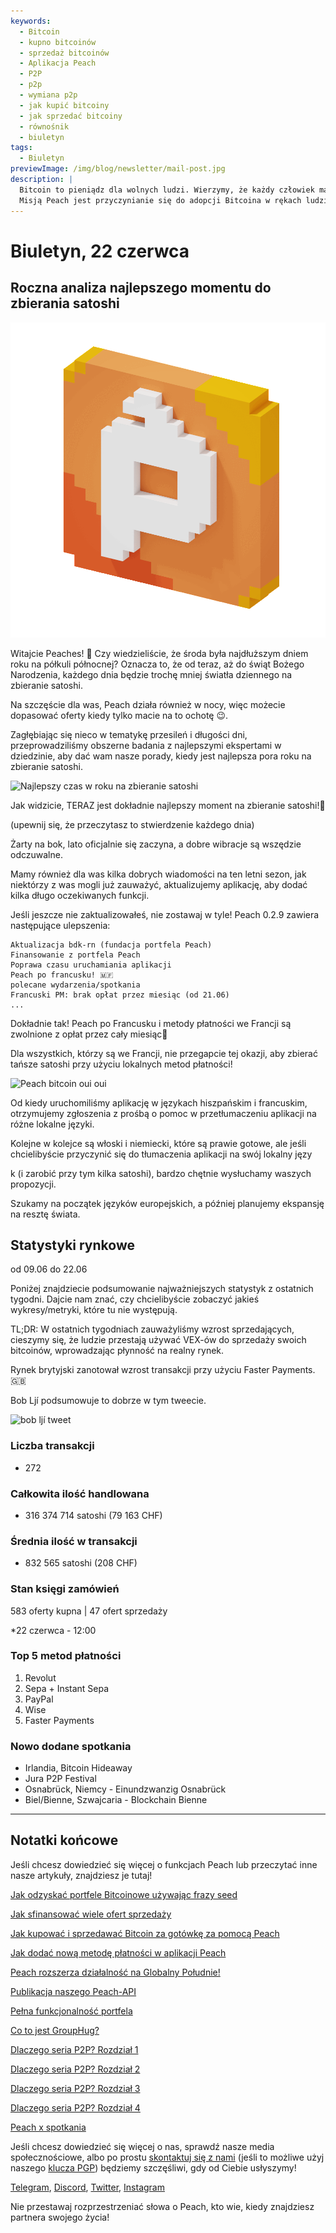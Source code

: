 ```yaml
---
keywords:
  - Bitcoin
  - kupno bitcoinów
  - sprzedaż bitcoinów
  - Aplikacja Peach
  - P2P
  - p2p
  - wymiana p2p
  - jak kupić bitcoiny
  - jak sprzedać bitcoiny
  - równośnik
  - biuletyn
tags:
  - Biuletyn
previewImage: /img/blog/newsletter/mail-post.jpg
description: |
  Bitcoin to pieniądz dla wolnych ludzi. Wierzymy, że każdy człowiek ma prawo wybrać, w jakiej walucie przechowuje swoje bogactwo, wynik swojej pracy, czasu i energii. Peach Bitcoin to najłatwiejsza platforma do kupowania i sprzedawania bitcoinów równośnikowo.
  Misją Peach jest przyczynianie się do adopcji Bitcoina w rękach ludzi.
---
```


# Biuletyn, 22 czerwca

## Roczna analiza najlepszego momentu do zbierania satoshi

![peachy peach bitcoin gif](/img/blog/newsletter/gif-peach.gif)

Witajcie Peaches! 🍑
Czy wiedzieliście, że środa była najdłuższym dniem roku na półkuli północnej? Oznacza to, że od teraz, aż do świąt Bożego Narodzenia, każdego dnia będzie trochę mniej światła dziennego na zbieranie satoshi.

Na szczęście dla was, Peach działa również w nocy, więc możecie dopasować oferty kiedy tylko macie na to ochotę 😉.

Zagłębiając się nieco w tematykę przesileń i długości dni, przeprowadziliśmy obszerne badania z najlepszymi ekspertami w dziedzinie, aby dać wam nasze porady, kiedy jest najlepsza pora roku na zbieranie satoshi.

![Najlepszy czas w roku na zbieranie satoshi](https://img.mailinblue.com/5647291/images/content_library/original/64941307dfe4913ead6c14a6.png)

Jak widzicie, TERAZ jest dokładnie najlepszy moment na zbieranie satoshi!💸

(upewnij się, że przeczytasz to stwierdzenie każdego dnia)

Żarty na bok, lato oficjalnie się zaczyna, a dobre wibracje są wszędzie odczuwalne.

Mamy również dla was kilka dobrych wiadomości na ten letni sezon, jak niektórzy z was mogli już zauważyć, aktualizujemy aplikację, aby dodać kilka długo oczekiwanych funkcji.

Jeśli jeszcze nie zaktualizowałeś, nie zostawaj w tyle! Peach 0.2.9 zawiera następujące ulepszenia:

    Aktualizacja bdk-rn (fundacja portfela Peach)
    Finansowanie z portfela Peach
    Poprawa czasu uruchamiania aplikacji
    Peach po francusku! 🇲🇫
    polecane wydarzenia/spotkania
    Francuski PM: brak opłat przez miesiąc (od 21.06)
    ...

Dokładnie tak! Peach po Francusku i metody płatności we Francji są zwolnione z opłat przez cały miesiąc🤑

Dla wszystkich, którzy są we Francji, nie przegapcie tej okazji, aby zbierać tańsze satoshi przy użyciu lokalnych metod płatności!

![Peach bitcoin oui oui](https://img.mailinblue.com/5647291/images/content_library/original/649416828985185b31521435.gif)

Od kiedy uruchomiliśmy aplikację w językach hiszpańskim i francuskim, otrzymujemy zgłoszenia z prośbą o pomoc w przetłumaczeniu aplikacji na różne lokalne języki.

Kolejne w kolejce są włoski i niemiecki, które są prawie gotowe, ale jeśli chcielibyście przyczynić się do tłumaczenia aplikacji na swój lokalny języ

k (i zarobić przy tym kilka satoshi), bardzo chętnie wysłuchamy waszych propozycji.

Szukamy na początek języków europejskich, a później planujemy ekspansję na resztę świata.

## Statystyki rynkowe

od 09.06 do 22.06

Poniżej znajdziecie podsumowanie najważniejszych statystyk z ostatnich tygodni. Dajcie nam znać, czy chcielibyście zobaczyć jakieś wykresy/metryki, które tu nie występują.

TL;DR: W ostatnich tygodniach zauważyliśmy wzrost sprzedających, cieszymy się, że ludzie przestają używać VEX-ów do sprzedaży swoich bitcoinów, wprowadzając płynność na realny rynek.

Rynek brytyjski zanotował wzrost transakcji przy użyciu Faster Payments.🇬🇧

Bob Ljí podsumowuje to dobrze w tym tweecie.

![bob ljí tweet](https://img.mailinblue.com/5647291/images/content_library/original/6494188b6eb6f010ad6c7ee3.png)

### Liczba transakcji

- 272

### Całkowita ilość handlowana

- 316 374 714 satoshi (79 163 CHF)

### Średnia ilość w transakcji

- 832 565 satoshi (208 CHF)

### Stan księgi zamówień

583 oferty kupna | 47 ofert sprzedaży

\*22 czerwca - 12:00

### Top 5 metod płatności

1. Revolut
2. Sepa + Instant Sepa
3. PayPal
4. Wise
5. Faster Payments

### Nowo dodane spotkania

- Irlandia, Bitcoin Hideaway
- Jura P2P Festival
- Osnabrück, Niemcy - Einundzwanzig Osnabrück
- Biel/Bienne, Szwajcaria - Blockchain Bienne

---

## Notatki końcowe

Jeśli chcesz dowiedzieć się więcej o funkcjach Peach lub przeczytać inne nasze artykuły, znajdziesz je tutaj!

[Jak odzyskać portfele Bitcoinowe używając frazy seed](https://peachbitcoin.com/pl/blog/how-to-restore-peach-wallet/)

[Jak sfinansować wiele ofert sprzedaży](https://peachbitcoin.com/pl/blog/funding-multiple-sell-offers/)

[Jak kupować i sprzedawać Bitcoin za gotówkę za pomocą Peach](https://peachbitcoin.com/pl/blog/how-to-buy-and-sell-bitcoin-with-cash-using-peach/)

[Jak dodać nową metodę płatności w aplikacji Peach](https://peachbitcoin.com/pl/blog/how-to-add-a-payment-method/)

[Peach rozszerza działalność na Globalny Południe!](https://peachbitcoin.com/pl/blog/peach-expands-to-the-global-south/)

[Publikacja naszego Peach-API](https://peachbitcoin.com/pl/blog/making-our-peach-api-public/)

[Pełna funkcjonalność portfela](https://peachbitcoin.com/pl/blog/full-wallet-functionality/)

[Co to jest GroupHug?](https://peachbitcoin.com/pl/blog/group-hug/)

[Dlaczego seria P2P? Rozdział 1](https://peachbitcoin.com/pl/blog/why-p2p-chapter-1/)

[Dlaczego seria P2P? Rozdział 2](https://peachbitcoin.com/pl/blog/why-p2p-chapter-2/)

[Dlaczego seria P2P? Rozdział 3](https://peachbitcoin.com/pl/blog/why-p2p-chapter-3-circular-economies/)

[Dlaczego seria P2P? Rozdział 4](https://peachbitcoin.com/pl/blog/why-p2p-chapter-4-chains-of-trust/)

[Peach x spotkania](https://peachbitcoin.com/pl/blog/peach-for-meetups/)

Jeśli chcesz dowiedzieć się więcej o nas, sprawdź nasze media społecznościowe, albo po prostu [skontaktuj się z nami](mailto:hello@peachbitcoin.com) (jeśli to możliwe użyj naszego [klucza PGP](https://keys.openpgp.org/vks/v1/by-fingerprint/48339A19645E2E53488E0E5479E1B270FACD1BD2)) będziemy szczęśliwi, gdy od Ciebie usłyszymy!

[Telegram](https://t.me/+GkOW1J-ixBBkZWRk), [Discord](https://discord.gg/ypeHz3SW54), [Twitter](https://twitter.com/peachbitcoin), [Instagram](https://instagram.com/peachbitcoin)

Nie przestawaj rozprzestrzeniać słowa o Peach, kto wie, kiedy znajdziesz partnera swojego życia!

